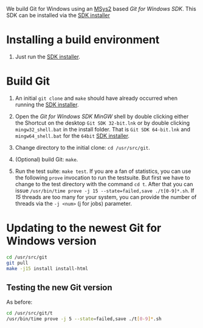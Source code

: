 We build Git for Windows using an [MSys2](https://msys2.github.io/) based *Git for Windows SDK*. This SDK can be installed via the [SDK installer](https://git-for-windows.github.io/#download-sdk)

# Installing a build environment

1. Just run the [SDK installer](https://git-for-windows.github.io/#download-sdk).

# Build Git

1. An initial `git clone` and `make` should have already occurred when running the [SDK installer](https://git-for-windows.github.io/#download-sdk).

2. Open the *Git for Windows SDK* *MinGW* shell by double clicking either the Shortcut on the desktop `Git SDK 32-bit.lnk` or by double clicking `mingw32_shell.bat` in the install folder. That is `Git SDK 64-bit.lnk` and `mingw64_shell.bat` for the `64bit` [SDK installer](https://git-for-windows.github.io/#download-sdk).

2. Change directory to the initial clone: `cd /usr/src/git`.

4. (Optional) build Git: `make`.

5. Run the test suite: `make test`. If you are a fan of statistics, you can use the following `prove` invocation to run the testsuite. But first we have to change to the test directory with the command `cd t`. After that you can issue `/usr/bin/time prove -j 15 --state=failed,save ./t[0-9]*.sh`. If *15* threads are too many for your system, you can provide the number of threads via the `-j <num>` (j for jobs) parameter.

# Updating to the newest Git for Windows version

```bash
cd /usr/src/git
git pull
make -j15 install install-html
```

## Testing the new Git version

As before:

```bash
cd /usr/src/git/t
/usr/bin/time prove -j 5 --state=failed,save ./t[0-9]*.sh
```
